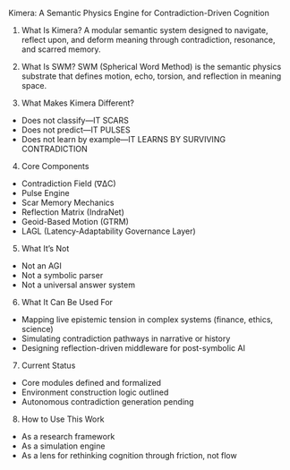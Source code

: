 
Kimera: A Semantic Physics Engine for Contradiction-Driven Cognition

1. What Is Kimera?
A modular semantic system designed to navigate, reflect upon, and deform meaning through contradiction, resonance, and scarred memory.

2. What Is SWM?
SWM (Spherical Word Method) is the semantic physics substrate that defines motion, echo, torsion, and reflection in meaning space.

3. What Makes Kimera Different?
- Does not classify—IT SCARS
- Does not predict—IT PULSES
- Does not learn by example—IT LEARNS BY SURVIVING CONTRADICTION

4. Core Components
- Contradiction Field (∇ΔC)
- Pulse Engine
- Scar Memory Mechanics
- Reflection Matrix (IndraNet)
- Geoid-Based Motion (GTRM)
- LAGL (Latency-Adaptability Governance Layer)

5. What It’s Not
- Not an AGI
- Not a symbolic parser
- Not a universal answer system

6. What It Can Be Used For
- Mapping live epistemic tension in complex systems (finance, ethics, science)
- Simulating contradiction pathways in narrative or history
- Designing reflection-driven middleware for post-symbolic AI

7. Current Status
- Core modules defined and formalized
- Environment construction logic outlined
- Autonomous contradiction generation pending

8. How to Use This Work
- As a research framework
- As a simulation engine
- As a lens for rethinking cognition through friction, not flow
